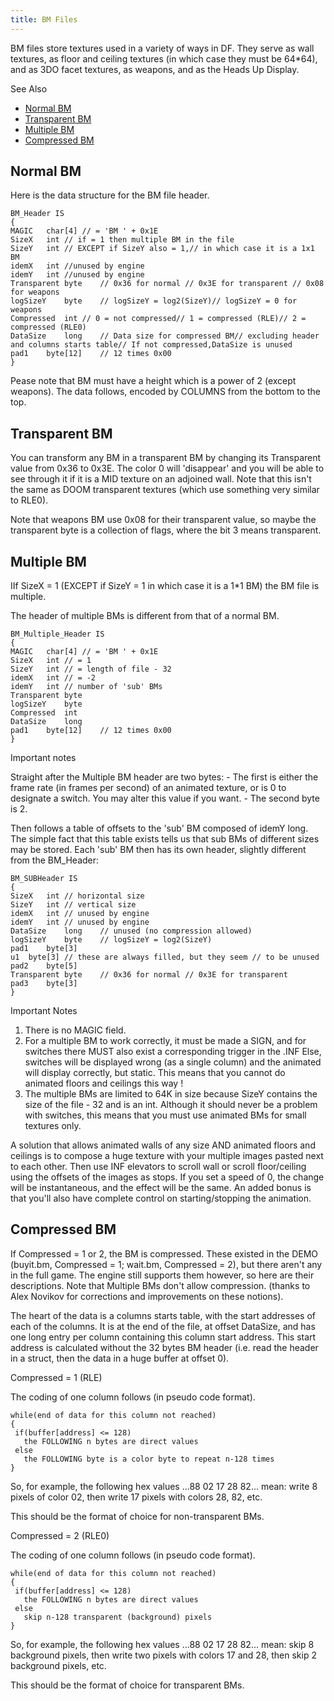 ```yaml
---
title: BM Files
---
```


BM files store textures used in a variety of ways in DF. They serve as wall textures, as floor and ceiling textures (in which case they must be 64*64), and as 3DO facet textures, as weapons, and as the Heads Up Display.

See Also

* [Normal BM](#normal-bm)
* [Transparent BM](#transparent-bm)
* [Multiple BM](#multiple-bm)
* [Compressed BM](#compressed-bm)

## <a id="normal-bm" /> Normal BM

Here is the data structure for the BM file header.
```
BM_Header IS		
{		
MAGIC	char[4]	// = 'BM ' + 0x1E
SizeX	int	// if = 1 then multiple BM in the file
SizeY	int	// EXCEPT if SizeY also = 1,// in which case it is a 1x1 BM
idemX	int	//unused by engine
idemY	int	//unused by engine
Transparent	byte	// 0x36 for normal // 0x3E for transparent // 0x08 for weapons
logSizeY	byte	// logSizeY = log2(SizeY)// logSizeY = 0 for weapons
Compressed	int	// 0 = not compressed// 1 = compressed (RLE)// 2 = compressed (RLE0)
DataSize	long	// Data size for compressed BM// excluding header and columns starts table// If not compressed,DataSize is unused
pad1	byte[12]	// 12 times 0x00
}
```

Pease note that BM must have a height which is a power of 2 (except weapons).
The data follows, encoded by COLUMNS from the bottom to the top.

## <a id="transparent-bm" /> Transparent BM

You can transform any BM in a transparent BM by changing its Transparent value from 0x36 to 0x3E. The color 0 will 'disappear' and you will be able to see through it if it is a MID texture on an adjoined wall. Note that this isn't the same as DOOM transparent textures (which use something very similar to RLE0).

Note that weapons BM use 0x08 for their transparent value, so maybe the transparent byte is a collection of flags, where the bit 3 means transparent.

## <a id="multiple-bm" /> Multiple BM
IIf SizeX = 1 (EXCEPT if SizeY = 1 in which case it is a 1*1 BM) the BM file is multiple.

The header of multiple BMs is different from that of a normal BM.

```
BM_Multiple_Header IS		
{		
MAGIC	char[4]	// = 'BM ' + 0x1E
SizeX	int	// = 1
SizeY	int	// = length of file - 32
idemX	int	// = -2
idemY	int	// number of 'sub' BMs
Transparent	byte	
logSizeY	byte	
Compressed	int	
DataSize	long	
pad1	byte[12]	// 12 times 0x00
}	
```	

Important notes

Straight after the Multiple BM header are two bytes: - The first is either the frame rate (in frames per second) of an animated texture, or is 0 to designate a switch. You may alter this value if you want. - The second byte is 2.

Then follows a table of offsets to the 'sub' BM composed of idemY long. The simple fact that this table exists tells us that sub BMs of different sizes may be stored. Each 'sub' BM then has its own header, slightly different from the BM_Header:

```
BM_SUBHeader IS		
{		
SizeX	int	// horizontal size
SizeY	int	// vertical size
idemX	int	// unused by engine
idemY	int	// unused by engine
DataSize	long	// unused (no compression allowed)
logSizeY	byte	// logSizeY = log2(SizeY)
pad1	byte[3]	
u1	byte[3]	// these are always filled, but they seem // to be unused
pad2	byte[5]	
Transparent	byte	// 0x36 for normal // 0x3E for transparent
pad3	byte[3]	
}		
```

Important Notes

1) There is no MAGIC field.
2) For a multiple BM to work correctly, it must be made a SIGN, and for switches there MUST also exist a corresponding trigger in the .INF Else, switches will be displayed wrong (as a single column) and the animated will display correctly, but static. This means that you cannot do animated floors and ceilings this way !
3) The multiple BMs are limited to 64K in size because SizeY contains the size of the file - 32 and is an int.
Although it should never be a problem with switches, this means that you must use animated BMs for small textures only.

A solution that allows animated walls of any size AND animated floors and ceilings is to compose a huge texture with your multiple images pasted next to each other. Then use INF elevators to scroll wall or scroll floor/ceiling using the offsets of the images as stops. If you set a speed of 0, the change will be instantaneous, and the effect will be the same. An added bonus is that you'll also have complete control on starting/stopping the animation.

## <a id="compressed-bm" /> Compressed BM
If Compressed = 1 or 2, the BM is compressed.
These existed in the DEMO (buyit.bm, Compressed = 1; wait.bm, Compressed = 2), but there aren't any in the full game.
The engine still supports them however, so here are their descriptions.
Note that Multiple BMs don't allow compression. 
(thanks to Alex Novikov for corrections and improvements on these notions).

The heart of the data is a columns starts table, with the start addresses of each of the columns. It is at the end of the file, at offset DataSize, and has one long entry per column containing this column start address. This start address is calculated without the 32 bytes BM header (i.e. read the header in a struct, then the data in a huge buffer at offset 0).

Compressed = 1 (RLE)

The coding of one column follows (in pseudo code format).

```
while(end of data for this column not reached)
{
 if(buffer[address] <= 128)
   the FOLLOWING n bytes are direct values
 else
   the FOLLOWING byte is a color byte to repeat n-128 times
}
```

So, for example, the following hex values ...88 02 17 28 82... mean:
write 8 pixels of color 02, then write 17 pixels with colors 28, 82, etc.

This should be the format of choice for non-transparent BMs.

Compressed = 2 (RLE0)

The coding of one column follows (in pseudo code format).

```
while(end of data for this column not reached)
{
 if(buffer[address] <= 128)
   the FOLLOWING n bytes are direct values
 else
   skip n-128 transparent (background) pixels
}
```

So, for example, the following hex values ...88 02 17 28 82... mean:
skip 8 background pixels, then write two pixels with colors 17 and 28, then skip 2 background pixels, etc.

This should be the format of choice for transparent BMs.
